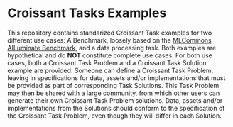 # Croissant Tasks Examples
This repository contains standarized Croissant Task examples for two different use cases: A Benchmark, loosely based on the [MLCommons AILuminate Benchmark](https://mlcommons.org/ailuminate/), and a data processing task. Both examples are hypothetical and do **NOT** constitute complete use cases. For both use cases, both a Croissant Task Problem and a Croissant Task Solution example are provided. Someone can define a Croissant Task Problem, leaving in specifications for data, assets and/or implementations that must be provided as part of corresponding Task Solutions. This Task Problem may then be shared with a large community, from which other users can generate their own Croissant Task Problem solutions. Data, assets and/or implementations from the Solutions should conform to the specification of the Croissant Task Problem, even though they will differ in each Solution.
